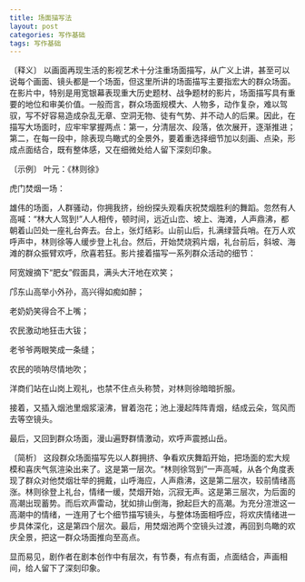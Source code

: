 ```yaml
---
title: 场面描写法
layout: post
categories: 写作基础
tags: 写作基础
---
```


〔释义〕 以画面再现生活的影视艺术十分注重场面描写，从广义上讲，甚至可以说每个画面、镜头都是一个场面，但这里所讲的场面描写主要指宏大的群众场面。在影片中，特别是用宽银幕表现重大历史题材、战争题材的影片，场面描写具有重要的地位和审美价值。一般而言，群众场面规模大、人物多，动作复杂，难以驾驭，写不好容易造成杂乱无章、空洞无物、徒有气势、并不动人的后果。因此，在描写大场面时，应牢牢掌握两点：第一，分清层次、段落，依次展开，逐渐推进；第二，在每一段中，除表现鸟瞰式的全景外，要着重选择细节加以刻画、点染，形成点面结合，既有整体感，又在细微处给人留下深刻印象。

〔示例〕 叶元：《林则徐》

虎门焚烟一场：

雄伟的场面，人群骚动，你拥我挤，纷纷探头观看庆祝焚烟胜利的舞蹈。忽然有人高喊：“林大人驾到!”人人相传，顿时间，远近山峦、坡上、海滩，人声鼎沸，都朝着山凹处一座礼台奔去。台上，张灯结彩。山前山后，扎满绿营兵哨。在万人欢呼声中，林则徐等人缓步登上礼台。然后，开始焚烧鸦片烟，礼台前后，斜坡、海滩的群众振臂欢呼，欣喜若狂。影片接着描写一系列群众活动的细节：

阿宽嫂摘下“肥女”假面具，满头大汗地在欢笑；

邝东山高举小外孙，高兴得如痴如醉；

老奶奶笑得合不上嘴；

农民激动地狂击大钹；

老爷爷两眼笑成一条缝；

农民的唢呐尽情地吹；

洋商们站在山岗上观礼，也禁不住点头称赞，对林则徐暗暗折服。

接着，又插入烟池里烟浆滚沸，冒着泡花；池上漫起阵阵青烟，结成云朵，驾风而去等空镜头。

最后，又回到群众场面，漫山遍野群情激动，欢呼声震撼山岳。

〔简析〕 这段群众场面描写先以人群拥挤、争看欢庆舞蹈开始，把场面的宏大规模和喜庆气氛渲染出来了。这是第一层次。“林则徐驾到”一声高喊，从各个角度表现了群众对他焚烟壮举的拥戴，山呼海应，人声鼎沸，这是第二层次，较前情绪高涨。林则徐登上礼台，情绪一缓，焚烟开始，沉寂无声。这是第三层次，为后面的高潮出现蓄势。而后欢声雷动，犹如排山倒海，掀起巨大的高潮。为充分渲泄这一高潮中的情绪，一连用了七个细节描写镜头，与整体场面相呼应，将欢庆情绪进一步具体深化，这是第四个层次。最后，用焚烟池两个空镜头过渡，再回到鸟瞰的欢庆全景，把这一群众场面推向至高点。

显而易见，剧作者在剧本创作中有层次，有节奏，有点有面，点面结合，声画相间，给人留下了深刻印象。 